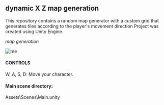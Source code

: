 ## dynamic X Z map generation 
This repository contains a random map generator with a custom grid that generates tiles according to the player's movement direction
Project was created using Unity Engine.

*map generation*

![me](https://github.com/PiotrCynowski/grid_map/blob/master/pic/map_generation.gif)


#### CONTROLS
W, A, S, D: Move your character.

#### Main scene directory:
Assets\Scenes\Main.unity
